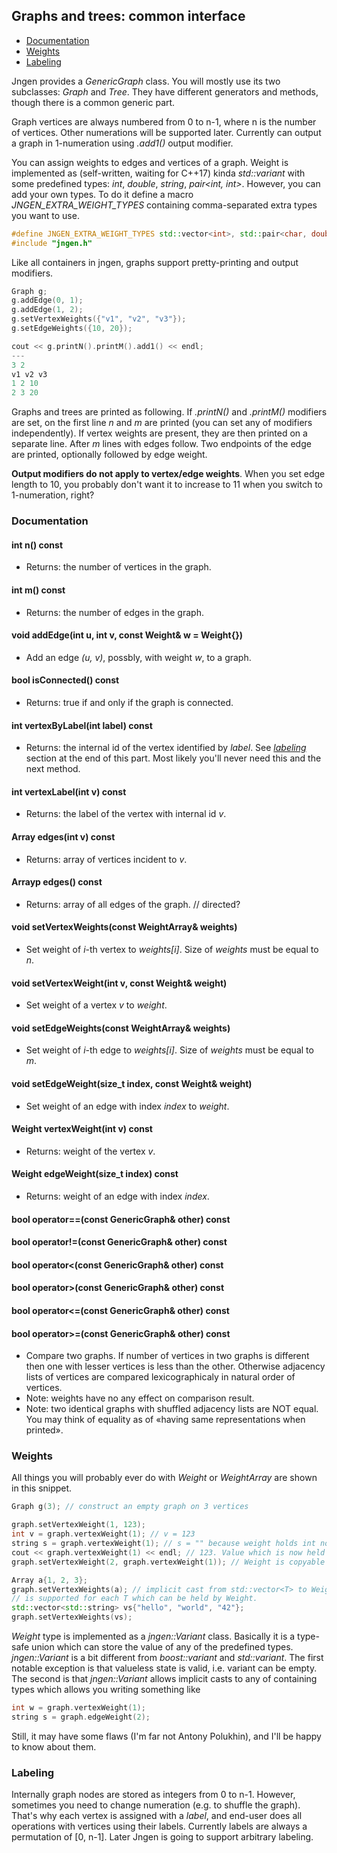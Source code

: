 ## Graphs and trees: common interface

* [Documentation](#document)
* [Weights](#weights)
* [Labeling](#labeling)

Jngen provides a *GenericGraph* class. You will mostly use its two subclasses: *Graph* and *Tree*. They have different generators and methods, though there is a common generic part.

Graph vertices are always numbered from 0 to n-1, where n is the number of vertices. Other numerations will be supported later. Currently can output a graph in 1-numeration using *.add1()* output modifier.

You can assign weights to edges and vertices of a graph. Weight is implemented as (self-written, waiting for C++17) kinda *std::variant* with some predefined types: *int*, *double*, *string*, *pair&lt;int, int>*. However, you can add your own types. To do it define a macro *JNGEN_EXTRA_WEIGHT_TYPES* containing comma-separated extra types you want to use.

```cpp
#define JNGEN_EXTRA_WEIGHT_TYPES std::vector<int>, std::pair<char, double>
#include "jngen.h"
```

Like all containers in jngen, graphs support pretty-printing and output modifiers.

```cpp
Graph g;
g.addEdge(0, 1);
g.addEdge(1, 2);
g.setVertexWeights({"v1", "v2", "v3"});
g.setEdgeWeights({10, 20});

cout << g.printN().printM().add1() << endl;
---
3 2
v1 v2 v3
1 2 10
2 3 20
```

Graphs and trees are printed as following. If *.printN()* and *.printM()* modifiers are set, on the first line *n* and *m* are printed (you can set any of modifiers independently). If vertex weights are present, they are then printed on a separate line. After *m* lines with edges follow. Two endpoints of the edge are printed, optionally followed by edge weight.

**Output modifiers do not apply to vertex/edge weights**. When you set edge length to 10, you probably don't want it to increase to 11 when you switch to 1-numeration, right?

### Documentation

#### int n() const
* Returns: the number of vertices in the graph.
#### int m() const
* Returns: the number of edges in the graph.
#### void addEdge(int u, int v, const Weight& w = Weight{})
* Add an edge *(u, v)*, possbly, with weight *w*, to a graph.
#### bool isConnected() const
* Returns: true if and only if the graph is connected.
#### int vertexByLabel(int label) const
* Returns: the internal id of the vertex identified by *label*. See [*labeling*](#labeling) section at the end of this part. Most likely you'll never need this and the next method.
#### int vertexLabel(int v) const
* Returns: the label of the vertex with internal id *v*.
#### Array edges(int v) const
* Returns: array of vertices incident to *v*.
#### Arrayp edges() const
* Returns: array of all edges of the graph. // directed?
#### void setVertexWeights(const WeightArray& weights)
* Set weight of *i*-th vertex to *weights[i]*. Size of *weights* must be equal to *n*.
#### void setVertexWeight(int v, const Weight& weight)
* Set weight of a vertex *v* to *weight*.
#### void setEdgeWeights(const WeightArray& weights)
* Set weight of *i*-th edge to *weights[i]*. Size of *weights* must be equal to *m*.
#### void setEdgeWeight(size_t index, const Weight& weight)
* Set weight of an edge with index *index* to *weight*.
#### Weight vertexWeight(int v) const
* Returns: weight of the vertex *v*.
#### Weight edgeWeight(size_t index) const
* Returns: weight of an edge with index *index*.
#### bool operator==(const GenericGraph& other) const
#### bool operator!=(const GenericGraph& other) const
#### bool operator&lt;(const GenericGraph& other) const
#### bool operator&gt;(const GenericGraph& other) const
#### bool operator&lt;=(const GenericGraph& other) const
#### bool operator&gt;=(const GenericGraph& other) const
* Compare two graphs. If number of vertices in two graphs is different then one with lesser vertices is less than the other. Otherwise adjacency lists of vertices are compared lexicographicaly in natural order of vertices.
* Note: weights have no any effect on comparison result.
* Note: two identical graphs with shuffled adjacency lists are NOT equal. You may think of equality as of «having same representations when printed».

### Weights
All things you will probably ever do with *Weight* or *WeightArray* are shown in this snippet.

```cpp
Graph g(3); // construct an empty graph on 3 vertices

graph.setVertexWeight(1, 123);
int v = graph.vertexWeight(1); // v = 123
string s = graph.vertexWeight(1); // s = "" because weight holds int now.
cout << graph.vertexWeight(1) << endl; // 123. Value which is now held is printed.
graph.setVertexWeight(2, graph.vertexWeight(1)); // Weight is copyable as wwell.

Array a{1, 2, 3};
graph.setVertexWeights(a); // implicit cast from std::vector<T> to WeightArray
// is supported for each T which can be held by Weight.
std::vector<std::string> vs{"hello", "world", "42"};
graph.setVertexWeights(vs);
```

*Weight* type is implemented as a *jngen::Variant* class. Basically it is a type-safe union which can store the value of any of the predefined types. *jngen::Variant* is a bit different from *boost::variant* and *std::variant*. The first notable exception is that valueless state is valid, i.e. variant can be empty. The second is that *jngen::Variant* allows implicit casts to any of containing types which allows you writing something like

```cpp
int w = graph.vertexWeight(1);
string s = graph.edgeWeight(2);
```

Still, it may have some flaws (I'm far not Antony Polukhin), and I'll be happy to know about them.

### Labeling
Internally graph nodes are stored as integers from 0 to n-1. However, sometimes you need to change numeration (e.g. to shuffle the graph). That's why each vertex is assigned with a *label*, and end-user does all operations with vertices using their labels. Currently labels are always a permutation of [0, n-1]. Later Jngen is going to support arbitrary labeling.
